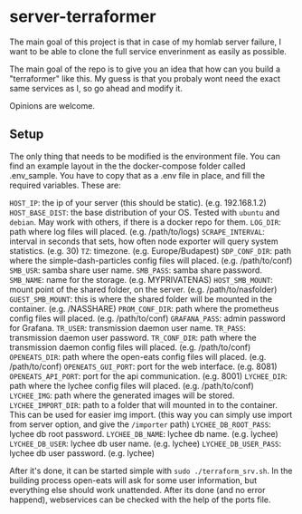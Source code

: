 # server-terraformer
The main goal of this project is that in case of my homlab server failure, I want to be able to clone the full service enverinment as easily as possible.

The main goal of the repo is to give you an idea that how can you build a "terraformer" like this. My guess is that you probaly wont need the exact same services as I, so go ahead and modify it.

Opinions are welcome.

## Setup

The only thing that needs to be modified is the environment file. You can find an example layout in the the docker-compose folder called .env_sample. You have to copy that as a .env file in place, and fill the required variables. These are:

`HOST_IP`: the ip of your server (this should be static). (e.g. 192.168.1.2)
`HOST_BASE_DIST`: the base distribution of your OS. Tested with `ubuntu` and `debian`. May work with others, if there is a docker repo for them.
`LOG_DIR`: path where log files will placed. (e.g. /path/to/logs)
`SCRAPE_INTERVAL`: interval in seconds that sets, how often node exporter will query system statistics. (e.g. 30)
`TZ`: timezone. (e.g. Europe/Budapest)
`SDP_CONF_DIR`: path where the simple-dash-particles config files will placed. (e.g. /path/to/conf)
`SMB_USR`: samba share user name.
`SMB_PASS`: samba share password.
`SMB_NAME`: name for the storage. (e.g. MYPRIVATENAS)
`HOST_SMB_MOUNT`: mount point of the shared folder, on the server. (e.g. /path/to/nasfolder)
`GUEST_SMB_MOUNT`: this is where the shared folder will be mounted in the container. (e.g. /NASSHARE)
`PROM_CONF_DIR`: path where the prometheus config files will placed. (e.g. /path/to/conf)
`GRAFANA_PASS`: admin password for Grafana.
`TR_USER`: transmission daemon user name.
`TR_PASS`: transmission daemon user password.
`TR_CONF_DIR`: path where the transmission daemon config files will placed. (e.g. /path/to/conf)
`OPENEATS_DIR`: path where the open-eats config files will placed. (e.g. /path/to/conf)
`OPENEATS_GUI_PORT`: port for the web interface. (e.g. 8081)
`OPENEATS_API_PORT`: port for the api communication. (e.g. 8001)
`LYCHEE_DIR`: path where the lychee config files will placed. (e.g. /path/to/conf)
`LYCHEE_IMG`: path where the generated images will be stored.
`LYCHEE_IMPORT_DIR`: path to a folder that will mounted in to the container. This can be used for easier img import. (this way you can simply use import from server option, and give the `/importer` path)
`LYCHEE_DB_ROOT_PASS`: lychee db root password.
`LYCHEE_DB_NAME`: lychee db name. (e.g. lychee)
`LYCHEE_DB_USER`: lychee db user name. (e.g. lychee)
`LYCHEE_DB_USER_PASS`: lychee db user password. (e.g. lychee)

After it's done, it can be started simple with `sudo ./terraform_srv.sh`. In the building process open-eats will ask for some user information, but everything else should work unattended. After its done (and no error happend), webservices can be checked with the help of the ports file.
